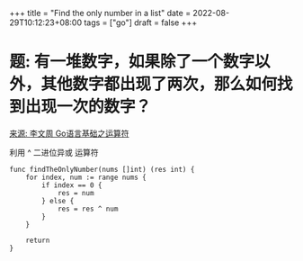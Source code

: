 +++
title = "Find the only number in a list"
date = 2022-08-29T10:12:23+08:00
tags = ["go"]
draft = false
+++

# 题: 有一堆数字，如果除了一个数字以外，其他数字都出现了两次，那么如何找到出现一次的数字？
[来源: 李文周 Go语言基础之运算符](https://www.liwenzhou.com/posts/Go/03_operators/)

利用 ^ 二进位异或 运算符
```
func findTheOnlyNumber(nums []int) (res int) {
	for index, num := range nums {
		if index == 0 {
			res = num
		} else {
			res = res ^ num
		}
	}

	return
}
```